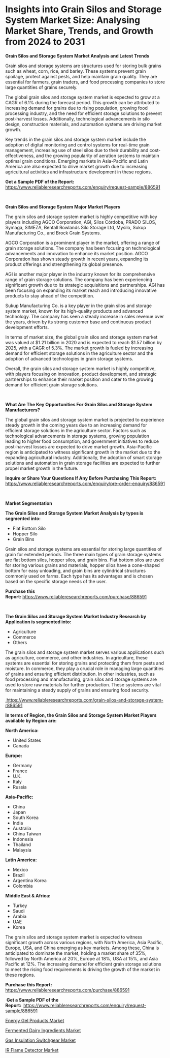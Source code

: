 <p><h1>Insights into Grain Silos and Storage System Market Size: Analysing Market Share, Trends, and Growth from 2024 to 2031</h1></p><p><strong>Grain Silos and Storage System Market Analysis and Latest Trends</strong></p>
<p><p>Grain silos and storage systems are structures used for storing bulk grains such as wheat, corn, rice, and barley. These systems prevent grain spoilage, protect against pests, and help maintain grain quality. They are essential for farmers, grain traders, and food processing companies to store large quantities of grains securely.</p><p>The global grain silos and storage system market is expected to grow at a CAGR of 6.1% during the forecast period. This growth can be attributed to increasing demand for grains due to rising population, growing food processing industry, and the need for efficient storage solutions to prevent post-harvest losses. Additionally, technological advancements in silo design, construction materials, and automation systems are driving market growth.</p><p>Key trends in the grain silos and storage system market include the adoption of digital monitoring and control systems for real-time grain management, increasing use of steel silos due to their durability and cost-effectiveness, and the growing popularity of aeration systems to maintain optimal grain conditions. Emerging markets in Asia-Pacific and Latin America are also expected to drive market growth due to increasing agricultural activities and infrastructure development in these regions.</p></p>
<p><strong>Get a Sample PDF of the Report:&nbsp;</strong> <a href="https://www.reliableresearchreports.com/enquiry/request-sample/886591">https://www.reliableresearchreports.com/enquiry/request-sample/886591</a></p>
<p>&nbsp;</p>
<p><strong>Grain Silos and Storage System Major Market Players</strong></p>
<p><p>The grain silos and storage system market is highly competitive with key players including AGCO Corporation, AGI, Silos Córdoba, PRADO SILOS, Symaga, SIMEZA, Bentall Rowlands Silo Storage Ltd, Mysilo, Sukup Manufacturing Co., and Brock Grain Systems. </p><p>AGCO Corporation is a prominent player in the market, offering a range of grain storage solutions. The company has been focusing on technological advancements and innovation to enhance its market position. AGCO Corporation has shown steady growth in recent years, expanding its product offerings and strengthening its global presence.</p><p>AGI is another major player in the industry known for its comprehensive range of grain storage solutions. The company has been experiencing significant growth due to its strategic acquisitions and partnerships. AGI has been focusing on expanding its market reach and introducing innovative products to stay ahead of the competition.</p><p>Sukup Manufacturing Co. is a key player in the grain silos and storage system market, known for its high-quality products and advanced technology. The company has seen a steady increase in sales revenue over the years, driven by its strong customer base and continuous product development efforts.</p><p>In terms of market size, the global grain silos and storage system market was valued at $1.21 billion in 2020 and is expected to reach $1.57 billion by 2025, with a CAGR of 5.3%. The market growth is fueled by increasing demand for efficient storage solutions in the agriculture sector and the adoption of advanced technologies in grain storage systems.</p><p>Overall, the grain silos and storage system market is highly competitive, with players focusing on innovation, product development, and strategic partnerships to enhance their market position and cater to the growing demand for efficient grain storage solutions.</p></p>
<p>&nbsp;</p>
<p><strong>What Are The Key Opportunities For Grain Silos and Storage System Manufacturers?</strong></p>
<p><p>The global grain silos and storage system market is projected to experience steady growth in the coming years due to an increasing demand for efficient storage solutions in the agriculture sector. Factors such as technological advancements in storage systems, growing population leading to higher food consumption, and government initiatives to reduce post-harvest losses are expected to drive market growth. Asia-Pacific region is anticipated to witness significant growth in the market due to the expanding agricultural industry. Additionally, the adoption of smart storage solutions and automation in grain storage facilities are expected to further propel market growth in the future.</p></p>
<p><strong>Inquire or Share Your Questions If Any Before Purchasing This Report:</strong> <a href="https://www.reliableresearchreports.com/enquiry/pre-order-enquiry/886591">https://www.reliableresearchreports.com/enquiry/pre-order-enquiry/886591</a></p>
<p>&nbsp;</p>
<p><strong>Market Segmentation</strong></p>
<p><strong>The Grain Silos and Storage System Market Analysis by types is segmented into:</strong></p>
<p><ul><li>Flat Bottom Silo</li><li>Hopper Silo</li><li>Grain Bins</li></ul></p>
<p><p>Grain silos and storage systems are essential for storing large quantities of grain for extended periods. The three main types of grain storage systems are flat bottom silos, hopper silos, and grain bins. Flat bottom silos are used for storing various grains and materials, hopper silos have a cone-shaped bottom for easy unloading, and grain bins are cylindrical structures commonly used on farms. Each type has its advantages and is chosen based on the specific storage needs of the user.</p></p>
<p><strong>Purchase this Report:&nbsp;</strong><a href="https://www.reliableresearchreports.com/purchase/886591">https://www.reliableresearchreports.com/purchase/886591</a></p>
<p>&nbsp;</p>
<p><strong>The Grain Silos and Storage System Market Industry Research by Application is segmented into:</strong></p>
<p><ul><li>Agriculture</li><li>Commerce</li><li>Others</li></ul></p>
<p><p>The grain silos and storage system market serves various applications such as agriculture, commerce, and other industries. In agriculture, these systems are essential for storing grains and protecting them from pests and moisture. In commerce, they play a crucial role in managing large quantities of grains and ensuring efficient distribution. In other industries, such as food processing and manufacturing, grain silos and storage systems are used to store raw materials for further production. These systems are vital for maintaining a steady supply of grains and ensuring food security.</p></p>
<p><a href="https://www.reliableresearchreports.com/grain-silos-and-storage-system-r886591">&nbsp;https://www.reliableresearchreports.com/grain-silos-and-storage-system-r886591</a></p>
<p><strong>In terms of Region, the Grain Silos and Storage System Market Players available by Region are:</strong></p>
<p>
    <p> <strong> North America: </strong>
        <ul>
            <li>United States</li>
            <li>Canada</li>
        </ul>
        </p> 
    <p> <strong> Europe: </strong>
        <ul>
            <li>Germany</li>
            <li>France</li>
            <li>U.K.</li>
            <li>Italy</li>
            <li>Russia</li>
        </ul>
        </p> 
    <p> <strong> Asia-Pacific: </strong>
        <ul>
            <li>China</li>
            <li>Japan</li>
            <li>South Korea</li>
            <li>India</li>
            <li>Australia</li>
            <li>China Taiwan</li>
            <li>Indonesia</li>
            <li>Thailand</li>
            <li>Malaysia</li>
        </ul>
        </p> 
    <p> <strong> Latin America: </strong>
        <ul>
            <li>Mexico</li>
            <li>Brazil</li>
            <li>Argentina Korea</li>
            <li>Colombia</li>
        </ul>
        </p> 
    <p> <strong> Middle East & Africa: </strong>
        <ul>
            <li>Turkey</li>
            <li>Saudi</li>
            <li>Arabia</li>
            <li>UAE</li>
            <li>Korea</li>
        </ul>
    </p>
    </p>
<p><p>The grain silos and storage system market is expected to witness significant growth across various regions, with North America, Asia Pacific, Europe, USA, and China emerging as key markets. Among these, China is anticipated to dominate the market, holding a market share of 35%, followed by North America at 20%, Europe at 18%, USA at 15%, and Asia Pacific at 12%. The increasing demand for efficient grain storage solutions to meet the rising food requirements is driving the growth of the market in these regions.</p></p>
<p><strong>Purchase this Report: </strong><a href="https://www.reliableresearchreports.com/purchase/886591">https://www.reliableresearchreports.com/purchase/886591</a></p>
<p>&nbsp;<strong>Get a Sample PDF of the Report:&nbsp;&nbsp;</strong><a href="https://www.reliableresearchreports.com/enquiry/request-sample/886591">https://www.reliableresearchreports.com/enquiry/request-sample/886591</a></p>
<p><strong></strong></p>
<p><p><a href="https://www.linkedin.com/pulse/energy-gel-products-market-outlook-industry-overview-forecast-mphpf?trackingId=QfeMzlr1b27LeZ4sOXT1nw%3D%3D">Energy Gel Products Market</a></p><p><a href="https://www.linkedin.com/pulse/fermented-dairy-ingredientsnbspmarket-focuses-market-share-size-nbxef?trackingId=VKPwJTjmLs1oudmpVjrL3A%3D%3D">Fermented Dairy Ingredients Market</a></p><p><a href="https://github.com/Hazelklievgspy6vdcsmu106w/Market-Research-Report-List-2/blob/main/gas-insulation-switchgear-market.md">Gas Insulation Switchgear Market</a></p><p><a href="https://github.com/lubmix/Market-Research-Report-List-2/blob/main/ir-flame-detector-market.md">IR Flame Detector Market</a></p></p>
